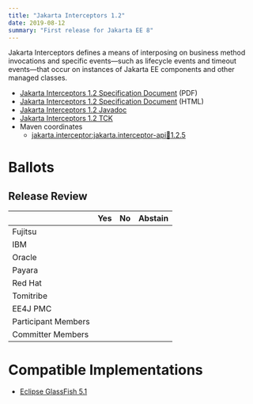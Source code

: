 ```yaml
---
title: "Jakarta Interceptors 1.2"
date: 2019-08-12
summary: "First release for Jakarta EE 8"
---
```

Jakarta Interceptors defines a means of interposing on business method invocations and specific 
events—such as lifecycle events and timeout events—that occur on instances of Jakarta EE components 
and other managed classes.

* [Jakarta Interceptors 1.2 Specification Document](./interceptors-spec-1.2.pdf) (PDF)
* [Jakarta Interceptors 1.2 Specification Document](./interceptors-spec-1.2.html) (HTML)
* [Jakarta Interceptors 1.2 Javadoc](./apidocs)
* [Jakarta Interceptors 1.2 TCK](???)
* Maven coordinates
  * [jakarta.interceptor:jakarta.interceptor-api:jar:1.2.5](https://search.maven.org/artifact/jakarta.interceptor/jakarta.interceptor-api/1.2.5/jar)

# Ballots

## Release Review

|                       |  Yes    | No      | Abstain  |
|-----------------------|---------|---------|----------|
|Fujitsu                |         |         |          |
|IBM                    |         |         |          |
|Oracle                 |         |         |          |
|Payara                 |         |         |          |
|Red Hat                |         |         |          |
|Tomitribe              |         |         |          |
|EE4J PMC               |         |         |          |
|Participant Members    |         |         |          |
|Committer Members      |         |         |          |


# Compatible Implementations

* [Eclipse GlassFish 5.1](https://eclipse-ee4j.github.io/glassfish/)